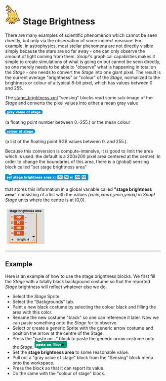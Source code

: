 # <img alt="scientific-snap-icon" src="../images/einstein_snap.png" width="50"/> Stage Brightness

There are many examples of scientific phenomenon which cannot be seen directly, but only via the observation of some indirect measure.  For example, in astrophysics, most stellar phenomena are not directly visible simply because the stars are so far away - one can only observe the amount of light coming from them. *Snap!*'s graphical capabilities makes it simple to create simulations of what is going on but cannot be seen directly, so one merely needs to be able to "observe" what is happening in total on the *Stage* - one needs to convert the *Stage* into one giant pixel.  The result is the current average "brightness" or "colour" of the *Stage*, normalized to the brightness or colour of a typical 8-bit pixel, which has values between 0 and 255.

The [stage\_brightness.xml](./stage_brightness.xml) "sensing" blocks read some sub-image of the *Stage* and converts the pixel values into either a mean gray value

![gray value of stage](./images/gray_value_of_stage.png)

(a floating point number between 0.-255.) or the mean colour

![colour of stage](./images/colour_of_stage.png)

(a list of the floating point RGB values between 0. and 255.).

Because this conversion is compute-intensive, it is good to limit the area which is used: the default is a 200x200 pixel area centered at the centre).  In order to change the boundaries of this area, there is a (global) sensing block called "set stage brightness area"

![set stage brightness area](./images/set_stage_brightness_area.png)

that stores this information in a global variable called **"stage brightness area"** consisting of a list with the values *(xmin,xmax,ymin,ymax)* in *Snap!* *Stage* units where the centre is at (0,0).

![stage brightness area](./images/stage_brightness_area.png)

---

## Example

Here is an example of how to use the stage brightness blocks.  We first fill the *Stage* with a totally black background costume so that the reported *Stage* brightness will reflect whatever else we do.
* Select the *Stage* Sprite.
* Select the "Backgrounds" tab.
* Paint a new black costume by selecting the colour black and filling the area with this color.
* Rename the new costume "black" so one can reference it later.
Now we can paste something onto the *Stage* for to observe.
* Select or create a generic Sprite with the generic arrow costume and position the arrow at the centre of the Stage.
* Press the "paste on .." block to paste the generic arrow costume onto the *Stage*. ![paste on stage](./images/paste_on_Stage.png)
* Set the **stage brightness area** to some reasonable value.
* Pull out a "gray value of stage" block from the "Sensing" block menu onto the workspace.
* Press the block so that it can report its value.
* Do the same with the "colour of stage" block.
